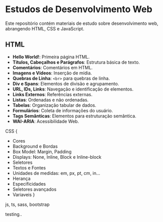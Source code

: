 # Estudos de Desenvolvimento Web

Este repositório contém materiais de estudo sobre desenvolvimento web, abrangendo HTML, CSS e JavaScript.

## HTML

- **Hello World!**: Primeira página HTML.
- **Títulos, Cabeçalhos e Parágrafos**: Estrutura básica de texto.
- **Comentários**: Comentários em HTML.
- **Imagens e Vídeos**: Inserção de mídia.
- **Quebras de Linha**: `<br>` para quebras de linha.
- **Div e Spans**: Elementos de divisão e agrupamento.
- **URL, IDs, Links**: Navegação e identificação de elementos.
- **Links Externos**: Referências externas.
- **Listas**: Ordenadas e não ordenadas.
- **Tabelas**: Organização tabular de dados.
- **Formulários**: Coleta de informações do usuário.
- **Tags Semânticas**: Elementos para estruturação semântica.
- **WAI-ARIA**: Acessibilidade Web.

CSS {
- Cores
- Background e Bordas
- Box Model: Margin, Padding
- Displays: None, Inline, Block e Inline-block
- Seletores
- Textos e Fontes
- Unidades de medidas: em, px, pt, cm, in…
- Herança
- Especificidades
- Seletores avançados
- Variaveis
} 
 
 js, ts, sass, bootstrap

testing..
